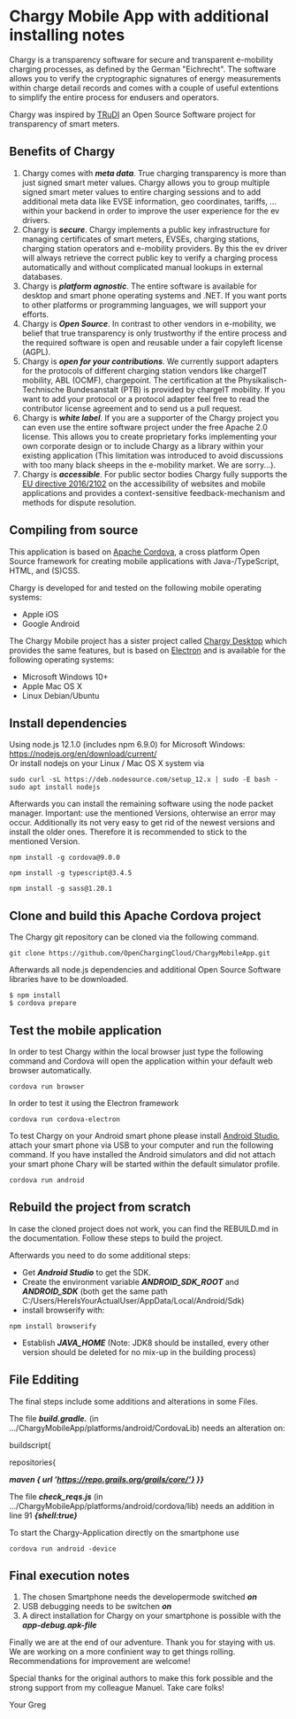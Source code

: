 
# Chargy Mobile App with additional installing notes

Chargy is a transparency software for secure and transparent e-mobility charging processes, as defined by the German "Eichrecht". The software allows you to verify the cryptographic signatures of energy measurements within charge detail records and comes with a couple of useful extentions to simplify the entire process for endusers and operators.

Chargy was inspired by [TRuDI](https://www.ptb.de/cms/ptb/fachabteilungen/abt2/fb-23/ag-234/info-center-234/trudi.html) an Open Source Software project for transparency of smart meters.


## Benefits of Chargy

1. Chargy comes with __*meta data*__. True charging transparency is more than just signed smart meter values. Chargy allows you to group multiple signed smart meter values to entire charging sessions and to add additional meta data like EVSE information, geo coordinates, tariffs, ... within your backend in order to improve the user experience for the ev drivers.
2. Chargy is __*secure*__. Chargy implements a public key infrastructure for managing certificates of smart meters, EVSEs, charging stations, charging station operators and e-mobility providers. By this the ev driver will always retrieve the correct public key to verify a charging process automatically and without complicated manual lookups in external databases.
3. Chargy is __*platform agnostic*__. The entire software is available for desktop and smart phone operating systems and .NET. If you want ports to other platforms or programming languages, we will support your efforts.
4. Chargy is __*Open Source*__. In contrast to other vendors in e-mobility, we belief that true transparency is only trustworthy if the entire process and the required software is open and reusable under a fair copyleft license (AGPL).
5. Chargy is __*open for your contributions*__. We currently support adapters for the protocols of different charging station vendors like chargeIT mobility, ABL (OCMF), chargepoint. The certification at the Physikalisch-Technische Bundesanstalt (PTB) is provided by chargeIT mobility. If you want to add your protocol or a protocol adapter feel free to read the contributor license agreement and to send us a pull request.
6. Chargy is __*white label*__. If you are a supporter of the Chargy project you can even use the entire software project under the free Apache 2.0 license. This allows you to create proprietary forks implementing your own corporate design or to include Chargy as a library within your existing application (This limitation was introduced to avoid discussions with too many black sheeps in the e-mobility market. We are sorry...).
7. Chargy is __*accessible*__. For public sector bodies Chargy fully supports the [EU directive 2016/2102](https://eur-lex.europa.eu/legal-content/EN/TXT/PDF/?uri=CELEX:32016L2102) on the accessibility of websites and mobile applications and provides a context-sensitive feedback-mechanism and methods for dispute resolution.


## Compiling from source

This application is based on [Apache Cordova](https://cordova.apache.org), a cross platform Open Source framework for creating mobile applications with Java-/TypeScript, HTML, and (S)CSS.    

Chargy is developed for and tested on the following mobile operating systems:
 - Apple iOS
 - Google Android

The Chargy Mobile project has a sister project called [Chargy Desktop](https://github.com/OpenChargingCloud/ChargyDesktopApp) which provides the same features, but is based on [Electron](https://github.com/electron-userland/electron-forge/tree/5.x) and is available for the following operating systems:

 - Microsoft Windows 10+
 - Apple Mac OS X
 - Linux Debian/Ubuntu


## Install dependencies

Using node.js 12.1.0 (includes npm 6.9.0) for Microsoft Windows: https://nodejs.org/en/download/current/    
Or install nodejs on your Linux / Mac OS X system via
```
sudo curl -sL https://deb.nodesource.com/setup_12.x | sudo -E bash -
sudo apt install nodejs
```

Afterwards you can install the remaining software using the node packet manager. Important: use the mentioned Versions, ohterwise an error may occur. Additionally its not very easy to get rid of the newest versions and install the older ones.
Therefore it is recommended to stick to the mentioned Version.

```
npm install -g cordova@9.0.0
```

```
npm install -g typescript@3.4.5
```

```
npm install -g sass@1.20.1
```


## Clone and build this Apache Cordova project

The Chargy git repository can be cloned via the following command.
```
git clone https://github.com/OpenChargingCloud/ChargyMobileApp.git
```

Afterwards all node.js dependencies and additional Open Source Software libraries have to be downloaded.
```
$ npm install
$ cordova prepare
```


## Test the mobile application

In order to test Chargy within the local browser just type the following command and Cordova will open the application within your default web browser automatically.

```
cordova run browser
```

In order to test it using the Electron framework
```
cordova run cordova-electron
```

To test Chargy on your Android smart phone please install [Android Studio](https://developer.android.com/studio), attach your smart phone via USB to your computer and run the following command. If you have installed the Android simulators and did not attach your smart phone Chary will be started within the default simulator profile.

```
cordova run android
```


## Rebuild the project from scratch

In case the cloned project does not work, you can find the REBUILD.md in the documentation. Follow these steps to build the project.

Afterwards you need to do some additional steps:
- Get __*Android Studio*__ to get the SDK.
- Create the environment variable __*ANDROID_SDK_ROOT*__ and __*ANDROID_SDK*__ (both get the same path C:/Users/HereIsYourActualUser/AppData/Local/Android/Sdk)
- install browserify with:
```
npm install browserify
```
- Establish __*JAVA_HOME*__ (Note: JDK8 should be installed, every other version should be deleted for no mix-up in the building process)


## File Edditing

The final steps include some additions and alterations in some Files.

The file __*build.gradle.*__ (in .../ChargyMobileApp/platforms/android/CordovaLib) needs an alteration on:

buildscript{

repositories{

__*maven { url ’https://repo.grails.org/grails/core/’} }}*__

The file __*check_reqs.js*__ (in .../ChargyMobileApp/platforms/android/cordova/lib) needs an addition in line 91
__*{shell:true}*__

To start the Chargy-Application directly on the smartphone use
```
cordova run android -device
```

## Final execution notes

1. The chosen Smartphone needs the developermode switched __*on*__
2. USB debugging needs to be switchen __*on*__
3. A direct installation for Chargy on your smartphone is possible with the __*app-debug.apk-file*__ 

Finally we are at the end of our adventure. Thank you for staying with us. We are working on a more confinient way to get things rolling. Recommendations for improvement are welcome!

Special thanks for the original authors to make this fork possible and the strong support from my colleague Manuel.
Take care folks!

Your Greg
